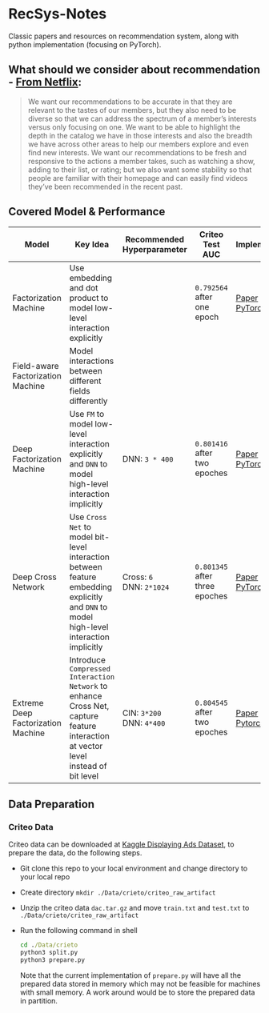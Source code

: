# RecSys-Notes

Classic papers and resources on recommendation system, along with python implementation (focusing on PyTorch).

## What should we consider about recommendation - [From Netflix](https://netflixtechblog.com/learning-a-personalized-homepage-aa8ec670359a): 
> We want our recommendations to be accurate in that they are relevant to the tastes of our members, but they also need to be diverse so that we can address the spectrum of a member’s interests versus only focusing on one. We want to be able to highlight the depth in the catalog we have in those interests and also the breadth we have across other areas to help our members explore and even find new interests. We want our recommendations to be fresh and responsive to the actions a member takes, such as watching a show, adding to their list, or rating; but we also want some stability so that people are familiar with their homepage and can easily find videos they’ve been recommended in the recent past.

## Covered Model & Performance

Model | Key Idea | Recommended Hyperparameter | Criteo Test AUC | Implementation
--- | --- | --- | --- | ---
Factorization Machine | Use embedding and dot product to model low-level interaction explicitly | | `0.792564` after one epoch | [Paper](https://github.com/ywu94/RecSys-Notes/blob/master/Papers/Factorization%20Machine.pdf)<br/>[PyTorch](https://github.com/ywu94/RecSys-Notes/blob/master/Implementations/FM_BinClf_Torch.py)
Field-aware Factorization Machine | Model interactions between different fields differently | | | | [Paper](https://github.com/ywu94/RecSys-Notes/blob/master/Papers/Field-aware%20Factorization%20Machine.pdf)
Deep Factorization Machine | Use `FM` to model low-level interaction explicitly and `DNN` to model high-level interaction implicitly | DNN: `3 * 400`| `0.801416` after two epoches | [Paper](https://github.com/ywu94/RecSys-Notes/blob/master/Papers/DeepFM-%20A%20Factorization-Machine%20based%20Neural%20Network%20for%20CTR%20Prediction.pdf)<br/>[PyTorch](https://github.com/ywu94/RecSys-Notes/blob/master/Implementations/DeepFM_BinClf_Torch.py)
Deep Cross Network | Use `Cross Net` to model bit-level interaction between feature embedding explicitly and `DNN` to model high-level interaction implicitly | Cross: `6`<br/>DNN: `2*1024`| `0.801345` after three epoches | [Paper](https://github.com/ywu94/RecSys-Notes/blob/master/Papers/Deep%20%26%20Cross%20Network%20for%20Ads%20Click%20Prediction.pdf)<br/>[PyTorch](https://github.com/ywu94/RecSys-Notes/blob/master/Implementations/DCN_BinClf_Torch.py)
Extreme Deep Factorization Machine | Introduce `Compressed Interaction Network` to enhance Cross Net, capture feature interaction at vector level instead of bit level | CIN: `3*200`<br/>DNN: `4*400`| `0.804545` after two epoches | [Paper](https://github.com/ywu94/RecSys-Notes/blob/master/Papers/xDeepFM.pdf)<br/>[Pytorch](https://github.com/ywu94/RecSys-Notes/blob/master/Implementations/xDeepFM_BinClf_Torch.py)

## Data Preparation

### Criteo Data

Criteo data can be downloaded at [Kaggle Displaying Ads Dataset](http://labs.criteo.com/2014/02/download-kaggle-display-advertising-challenge-dataset/), to prepare the data, do the following steps.

* Git clone this repo to your local environment and change directory to your local repo

* Create directory `mkdir ./Data/crieto/criteo_raw_artifact`

* Unzip the criteo data `dac.tar.gz` and move `train.txt` and `test.txt` to `./Data/crieto/criteo_raw_artifact`

* Run the following command in shell

   ```bat
   cd ./Data/crieto
   python3 split.py
   python3 prepare.py
   ```
   
   Note that the current implementation of `prepare.py` will have all the prepared data stored in memory which may not be feasible for machines with small memory. A work around would be to store the prepared data in partition.

